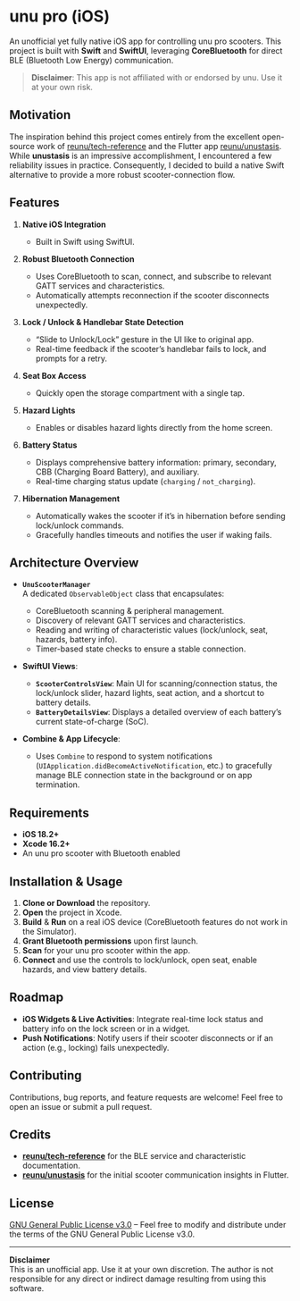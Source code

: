 # unu pro (iOS)

An unofficial yet fully native iOS app for controlling unu pro scooters. This project is built with **Swift** and **SwiftUI**, leveraging **CoreBluetooth** for direct BLE (Bluetooth Low Energy) communication.

> **Disclaimer**: This app is not affiliated with or endorsed by unu. Use it at your own risk.

## Motivation

The inspiration behind this project comes entirely from the excellent open-source work of [reunu/tech-reference](https://github.com/reunu/tech-reference) and the Flutter app [reunu/unustasis](https://github.com/reunu/unustasis). While **unustasis** is an impressive accomplishment, I encountered a few reliability issues in practice. Consequently, I decided to build a native Swift alternative to provide a more robust scooter-connection flow.

## Features

1. **Native iOS Integration**  
   - Built in Swift using SwiftUI.

2. **Robust Bluetooth Connection**  
   - Uses CoreBluetooth to scan, connect, and subscribe to relevant GATT services and characteristics.
   - Automatically attempts reconnection if the scooter disconnects unexpectedly.

3. **Lock / Unlock & Handlebar State Detection**  
   - “Slide to Unlock/Lock” gesture in the UI like to original app.
   - Real-time feedback if the scooter’s handlebar fails to lock, and prompts for a retry.

4. **Seat Box Access**  
   - Quickly open the storage compartment with a single tap.

5. **Hazard Lights**  
   - Enables or disables hazard lights directly from the home screen.

6. **Battery Status**  
   - Displays comprehensive battery information: primary, secondary, CBB (Charging Board Battery), and auxiliary.
   - Real-time charging status update (`charging` / `not_charging`).

7. **Hibernation Management**  
   - Automatically wakes the scooter if it’s in hibernation before sending lock/unlock commands.
   - Gracefully handles timeouts and notifies the user if waking fails.

## Architecture Overview

- **`UnuScooterManager`**  
  A dedicated `ObservableObject` class that encapsulates:
  - CoreBluetooth scanning & peripheral management.
  - Discovery of relevant GATT services and characteristics.
  - Reading and writing of characteristic values (lock/unlock, seat, hazards, battery info).
  - Timer-based state checks to ensure a stable connection.

- **SwiftUI Views**:
  - **`ScooterControlsView`**: Main UI for scanning/connection status, the lock/unlock slider, hazard lights, seat action, and a shortcut to battery details.
  - **`BatteryDetailsView`**: Displays a detailed overview of each battery’s current state-of-charge (SoC).

- **Combine & App Lifecycle**:
  - Uses `Combine` to respond to system notifications (`UIApplication.didBecomeActiveNotification`, etc.) to gracefully manage BLE connection state in the background or on app termination.

## Requirements

- **iOS 18.2+**
- **Xcode 16.2+**
- An unu pro scooter with Bluetooth enabled

## Installation & Usage

1. **Clone or Download** the repository.  
2. **Open** the project in Xcode.  
3. **Build** & **Run** on a real iOS device (CoreBluetooth features do not work in the Simulator).  
4. **Grant Bluetooth permissions** upon first launch.  
5. **Scan** for your unu pro scooter within the app.  
6. **Connect** and use the controls to lock/unlock, open seat, enable hazards, and view battery details.

## Roadmap

- **iOS Widgets & Live Activities**: Integrate real-time lock status and battery info on the lock screen or in a widget.
- **Push Notifications**: Notify users if their scooter disconnects or if an action (e.g., locking) fails unexpectedly.

## Contributing

Contributions, bug reports, and feature requests are welcome! Feel free to open an issue or submit a pull request.

## Credits

- **[reunu/tech-reference](https://github.com/reunu/tech-reference)** for the BLE service and characteristic documentation.  
- **[reunu/unustasis](https://github.com/reunu/unustasis)** for the initial scooter communication insights in Flutter.

## License

[GNU General Public License v3.0](LICENSE) – Feel free to modify and distribute under the terms of the GNU General Public License v3.0.

---

**Disclaimer**  
This is an unofficial app. Use it at your own discretion. The author is not responsible for any direct or indirect damage resulting from using this software.
